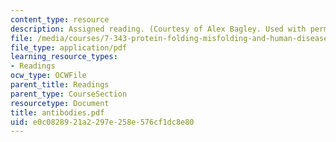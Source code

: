 ```yaml
---
content_type: resource
description: Assigned reading. (Courtesy of Alex Bagley. Used with permission.)
file: /media/courses/7-343-protein-folding-misfolding-and-human-disease-fall-2004/e0c0828921a2297e258e576cf1dc8e80_antibodies.pdf
file_type: application/pdf
learning_resource_types:
- Readings
ocw_type: OCWFile
parent_title: Readings
parent_type: CourseSection
resourcetype: Document
title: antibodies.pdf
uid: e0c08289-21a2-297e-258e-576cf1dc8e80
---
```

